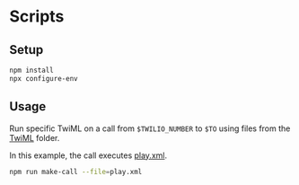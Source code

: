 # Scripts

## Setup

```bash
npm install
npx configure-env
```

## Usage

Run specific TwiML on a call from `$TWILIO_NUMBER` to `$TO` using files from the [TwiML](../twiml) folder.

In this example, the call executes [play.xml](../twiml/play.xml).

```bash
npm run make-call --file=play.xml
```
